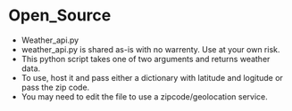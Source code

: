 # Open_Source
* Weather_api.py
 * weather_api.py is shared as-is with no warrenty. Use at your own risk.
 * This python script takes one of two arguments and returns weather data.
 * To use, host it and pass either a dictionary with latitude and logitude or pass the zip code.
 * You may need to edit the file to use a zipcode/geolocation service.
